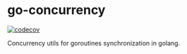 # go-concurrency

[![codecov](https://codecov.io/gh/iglin/go-concurrency/branch/main/graph/badge.svg?token=T8JP58VM91)](https://codecov.io/gh/iglin/go-concurrency)

Concurrency utils for goroutines synchronization in golang. 
